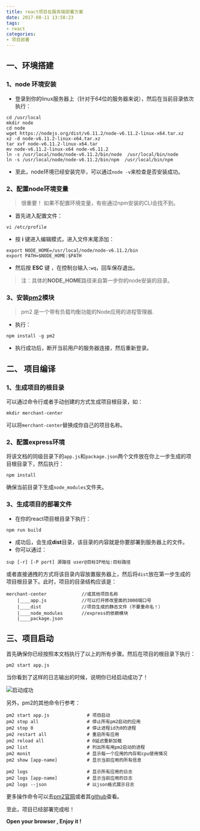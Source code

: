 ```yaml
---
title: react项目在服务端部署方案
date: 2017-08-11 13:58:23
tags:
- react
categories:
- 项目部署
---
```


## 一、环境搭建
### 1、node 环境安装
* 登录到你的linux服务器上（针对于64位的服务器来说），然后在当前目录依次执行：

<!-- more -->

```
cd /usr/local
mkdir node
cd node
wget https://nodejs.org/dist/v6.11.2/node-v6.11.2-linux-x64.tar.xz
xz -d node-v6.11.2-linux-x64.tar.xz
tar xvf node-v6.11.2-linux-x64.tar
mv node-v6.11.2-linux-x64 node-v6.11.2
ln -s /usr/local/node/node-v6.11.2/bin/node  /usr/local/bin/node
ln -s /usr/local/node/node-v6.11.2/bin/npm  /usr/local/bin/npm
```
* 至此，node环境已经安装完毕，可以通过`node -v`来检查是否安装成功。

### 2、配置node环境变量
> 很重要！ 如果不配置环境变量，有些通过npm安装的CLI会找不到。

* 首先进入配置文件：

```
vi /etc/profile
```
* 按 **i** 键进入编辑模式，进入文件末尾添加：

```
export NODE_HOME=/usr/local/node/node-v6.11.2/bin
export PATH=$NODE_HOME:$PATH
```
* 然后按 **ESC** 键 ，在控制台输入`:wq`，回车保存退出。

> 注：具体的**NODE_HOME**路径来自第一步你的node安装的目录。

### 3、安装[pm2](http://pm2.keymetrics.io)模块
> pm2 是一个带有负载均衡功能的Node应用的进程管理器.

* 执行：

```
npm install -g pm2
```

* 执行成功后，断开当前用户的服务器连接，然后重新登录。

## 二、 项目编译

### 1、生成项目的根目录
可以通过命令行或者手动创建的方式生成项目根目录，如：

```
mkdir merchant-center
```
可以将`merchant-center`替换成你自己的项目名称。
### 2、配置express环境

将该文档的同级目录下的`app.js`和`package.json`两个文件放在你上一步生成的项目根目录下，然后执行：

```
npm install
```
确保当前目录下生成`node_modules`文件夹。

### 3、生成项目的部署文件
* 在你的react项目根目录下执行：

```
npm run build
```
* 成功后，会生成**dist**目录，该目录的内容就是你要部署到服务器上的文件。
* 你可以通过：

```
sup [-r] [-P port] 源路径 user@目标IP地址:目标路径
```
或者直接通拽的方式将该目录内容放置服务器上，然后将`dist`放在第一步生成的项目根目录下。此时，项目的目录结构应该是：

```
merchant-center        		//或其他项目名称
	|____app.js				//可以打开修改里面的3000端口号
	|____dist     			//项目生成的静态文件（不要重命名！）
	|____node_modules		//express的依赖模块
	|____package.json		
```

## 三、项目启动
首先确保你已经按照本文档执行了以上的所有步骤。然后在项目的根目录下执行：

```
pm2 start app.js
```
当你看到了这样的日志输出的时候，说明你已经启动成功了！

![启动成功](http://og3zicoi5.bkt.clouddn.com/pm2.png)

另外，pm2的其他命令行参考：

```
pm2 start app.js              # 项目启动
pm2 stop all                  # 停止所有pm2启动的应用
pm2 stop 0                    # 停止进程id为0的进程
pm2 restart all               # 重启所有应用
pm2 reload all                # 0延迟重新加载
pm2 list                      # 列出所有用pm2启动的进程
pm2 monit                     # 显示每一个应用的内存和cpu使用情况
pm2 show [app-name]           # 显示当前应用的所有信息

pm2 logs                      # 显示所有应用的日志
pm2 logs [app-name]           # 显示当前应用的日志
pm2 logs --json               # 以json格式展示日志
```
更多操作命令可以去[pm2官网](http://pm2.keymetrics.io)或者其[github](https://github.com/Unitech/pm2)查看。

至此，项目已经部署完成啦！

**Open your browser , Enjoy it !**